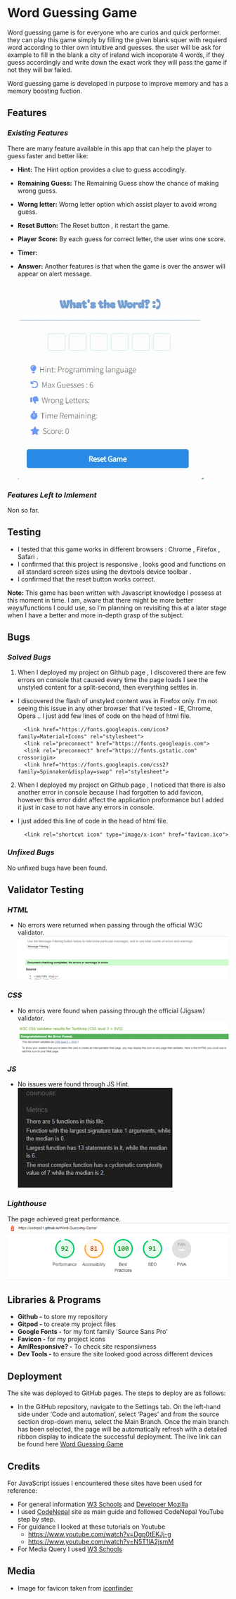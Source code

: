 # Word Guessing Game

Word guessing game is for everyone who are curios and quick performer. they can play this game simply by filling the given blank squer with requierd word according to thier own intuitive and guesses. the user will be ask for example to fill in the blank a city of ireland wich incoporate 4 words, if they guess accordingly and write down the exact work they will pass the game if not they will bw failed.

Word guessing game is developed in purpose to improve memory and has a memory boosting fuction.

<!-- AmIResponsive Image-->


## Features

### _Existing Features_

There are many feature available in this app that can help the player to guess faster and better like: 

- **Hint:** The Hint option provides a clue to guess accodingly. 
- **Remaining Guess:** The Remaining Guess show the chance of making wrong guess. 
- **Worng letter:** Worng letter option which assist player to avoid wrong guess.
- **Reset Button:** The Reset button , it restart the game.
- **Player Score:** By each guess for correct letter, the user wins one score.
- **Timer:**
- **Answer:** Another features is that when the game is over the answer will appear on alert message.

     ![Feature](assets/readMeImage/feature.jpg)


### _Features Left to Imlement_
Non so far.

## Testing

- I tested that this game works in different browsers : Chrome , Firefox , Safari . 
- I confirmed that this project is responsive , looks good and functions on all standard screen sizes using the devtools device toolbar .
- I confirmed that the reset button works correct.

**Note:** This game has been written with Javascript knowledge I possess at this moment in time. I am, aware that there might be more better ways/functions I could use, so I'm planning on revisiting this at a later stage when I have a better and more in-depth grasp of the subject.


## Bugs
### _Solved Bugs_

1. When I deployed my project on Github page , I discovered there are few errors on console that caused every time the page loads I see the unstyled content for a split-second, then everything settles in. 

- I discovered the flash of unstyled content was  in Firefox only.
I'm not seeing this issue in any other browser that I've tested - IE, Chrome, Opera .. I just add few lines of code on the head of html file. 

        <link href="https://fonts.googleapis.com/icon?family=Material+Icons" rel="stylesheet">
        <link rel="preconnect" href="https://fonts.googleapis.com">
        <link rel="preconnect" href="https://fonts.gstatic.com" crossorigin>
        <link href="https://fonts.googleapis.com/css2?family=Spinnaker&display=swap" rel="stylesheet">

2. When I deployed my project on Github page , I noticed that there is also another error in console because I had forgotten to add favicon, however this error didnt affect the application proformance but I added it just in case to not have any errors in console.

- I just added this line of code in the head of html file.

        <link rel="shortcut icon" type="image/x-icon" href="favicon.ico">

### _Unfixed Bugs_
No unfixed bugs have been found.


## Validator Testing

### _HTML_
- No errors were returned when passing through the official W3C validator.
![html report](assets/readMeImage/html.png)

### _CSS_
- No errors were found when passing through the official (Jigsaw) validator.
![css report](assets/readMeImage/css.PNG)

### _JS_
- No issues were found through JS Hint.
![JS report](assets/readMeImage/js.PNG)

### _Lighthouse_
The page achieved great performance.
![report](assets/readMeImage/report.PNG)



## Libraries & Programs 

- **Github -** to store my repository
- **Gitpod -** to create my project files
- **Google Fonts -** for my font family 'Source Sans Pro'
- **Favicon -** for my project icons
- **AmIResponsive? -** To check site responsivness
- **Dev Tools -** to ensure the site looked good across different devices


## Deployment

The site was deployed to GitHub pages. The steps to deploy are as follows:

* In the GitHub repository, navigate to the Settings tab. On the left-hand side under ‘Code and automation’, select ‘Pages’ and from the source section drop-down menu, select the Main Branch. Once the main branch has been selected, the page will be automatically refresh with a detailed ribbon display to indicate the successful deployment. The live link can be found here
[Word Guessing Game](https://sediqa01.github.io/Word-Guessing-Game/)


## Credits

For JavaScript issues I encountered these sites have been used for reference:

- For general information [W3 Schools](https://www.w3schools.com/) and [Developer Mozilla](https://developer.mozilla.org/)
- I used [CodeNepal](https://www.codingnepalweb.com/) site as main guide and followed CodeNepal YouTube step by step.
- For guidance I looked at these tutorials on Youtube
  - https://www.youtube.com/watch?v=Dgp0tEKJj-g
  - https://www.youtube.com/watch?v=N5T1lA2jsmM
- For Media Query I used [W3 Schools](https://www.w3schools.com/)

## Media 
- Image for favicon taken from [iconfinder](https://www.iconfinder.com/search?q=word%20game)






